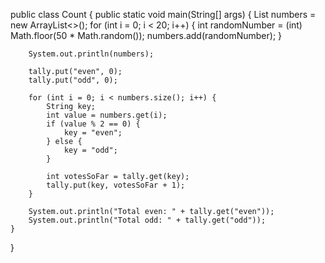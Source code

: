public class Count {
    public static void main(String[] args) {
        List<Integer> numbers = new ArrayList<>();
        for (int i = 0; i < 20; i++) {
            int randomNumber = (int) Math.floor(50 * Math.random());
            numbers.add(randomNumber);
        }

        System.out.println(numbers);

        tally.put("even", 0);
        tally.put("odd", 0);

        for (int i = 0; i < numbers.size(); i++) {
            String key;
            int value = numbers.get(i);
            if (value % 2 == 0) {
                key = "even";
            } else {
                key = "odd";
            }

            int votesSoFar = tally.get(key);
            tally.put(key, votesSoFar + 1);
        }

        System.out.println("Total even: " + tally.get("even"));
        System.out.println("Total odd: " + tally.get("odd"));
    }
}
